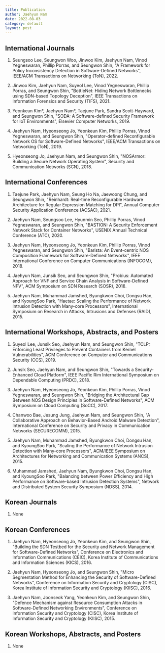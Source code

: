 ```yaml
---
title: Publication
author: Jaehyun Nam
date: 2022-08-03
category: default
layout: post
---
```


## International Journals

1. Seungsoo Lee, Seungwon Woo, Jinwoo Kim, Jaehyun Nam, Vinod Yegneswaran, Phillip Porras, and Seungwon Shin, "A Framework for Policy Inconsistency Detection in Software-Defined Networks", IEEE/ACM Transactions on Networking (ToN), 2022.

2. Jinwoo Kim, Jaehyun Nam, Suyeol Lee, Vinod Yegneswaran, Phillip Porras, and Seungwon Shin, "BottleNet: Hiding Network Bottlenecks using SDN-based Topology Deception", IEEE Transactions on Information Forensics and Security (TIFS), 2021.

3. Yeonkeun Kim*, Jaehyun Nam*, Taejune Park, Sandra Scott-Hayward, and Seungwon Shin, "SODA: A Software-defined Security Framework for IoT Environments", Elsevier Computer Networks, 2019.

4. Jaehyun Nam, Hyeonseong Jo, Yeonkeun Kim, Phillip Porras, Vinod Yegneswaran, and Seungwon Shin, "Operator-defined Reconfigurable Network OS for Software-Defined Networks", IEEE/ACM Transactions on Networking (ToN), 2019.

5. Hyeonseong Jo, Jaehyun Nam, and Seungwon Shin, "NOSArmor: Building a Secure Network Operating System", Security and Communication Networks (SCN), 2018.

## International Conferences

1. Taejune Park, Jaehyun Nam, Seung Ho Na, Jaewoong Chung, and Seungwon Shin, "Reinhardt: Real-time Reconfigurable Hardware Architecture for Regular Expression Matching for DPI", Annual Computer Security Application Conference (ACSAC), 2021.

2. Jaehyun Nam, Seungsoo Lee, Hyunmin Seo, Phillip Porras, Vinod Yegneswaran, and Seungwon Shin, "BASTION: A Security Enforcement Network Stack for Container Networks", USENIX Annual Technical Conference (ATC), 2020.

3. Jaehyun Nam, Hyeonseong Jo, Yeonkeun Kim, Phillip Porras, Vinod Yegneswaran, and Seungwon Shin, "Barista: An Event-centric NOS Composition Framework for Software-Defined Networks", IEEE International Conference on Computer Communications (INFOCOM), 2018.

4. Jaehyun Nam, Junsik Seo, and Seungwon Shin, "Probius: Automated Approach for VNF and Service Chain Analysis in Software-Defined NFV", ACM Symposium on SDN Research (SOSR), 2018.

5. Jaehyun Nam, Muhammad Jamshed, Byungkwon Choi, Dongsu Han, and KyoungSoo Park, "Haetae: Scaling the Performance of Network Intrusion Detection with Many-core Processors", International Symposium on Research in Attacks, Intrusions and Defenses (RAID), 2015.

## International Workshops, Abstracts, and Posters

1. Suyeol Lee, Junsik Seo, Jaehyun Nam, and Seungwon Shin, "TCLP: Enforcing Least Privileges to Prevent Containers from Kernel Vulnerabilities", ACM Conference on Computer and Communications Security (CCS), 2019.

2. Junsik Seo, Jaehyun Nam, and Seungwon Shin, "Towards a Security-Enhanced Cloud Platform", IEEE Pacific Rim International Symposium on Dependable Computing (PRDC), 2018.

3. Jaehyun Nam, Hyeonseong Jo, Yeonkeun Kim, Phillip Porras, Vinod Yegneswaran, and Seungwon Shin, "Bridging the Architectural Gap Between NOS Design Principles in Software-Defined Networks", ACM Symposium on Cloud Computing (SoCC), 2017.

4. Chanwoo Bae, Jesung Jung, Jaehyun Nam, and Seungwon Shin, "A Collaborative Approach on Behavior-Based Android Malware Detection", International Conference on Security and Privacy in Communication Networks (SECURECOMM), 2015.

5. Jaehyun Nam, Muhammad Jamshed, Byungkwon Choi, Dongsu Han, and KyoungSoo Park, "Scaling the Performance of Network Intrusion Detection with Many-core Processors", ACM/IEEE Symposium on Architectures for Networking and Communication Systems (ANCS), 2015.

6. Muhammad Jamshed, Jaehyun Nam, Byungkwon Choi, Dongsu Han, and KyoungSoo Park, "Balancing between Power Efficiency and High Performance on Software-based Intrusion Detection Systems", Network and Distributed System Security Symposium (NDSS), 2014.

## Korean Journals

1. None

## Korean Conferences

1. Jaehyun Nam, Hyeonseong Jo, Yeonkeun Kim, and Seungwon Shin, "Building the SDN Testbed for the Security and Network Management for Software-Defined Networks", Conference on Electronics and Information Communications (CEIC), Korea Institute of Communications and Information Sciences (KICS), 2016.

2. Jaehyun Nam, Hyeonseong Jo, and Seungwon Shin, "Micro Segmentation Method for Enhancing the Security of Software-Defined Networks", Conference on Information Security and Cryptology (CISC), Korea Institute of Information Security and Cryptology (KIISC), 2016.

3. Jaehyun Nam, Joonseok Yang, Yeonkeun Kim, and Seungwon Shin, "Defence Mechanism against Resource Consumption Attacks in Software-Defined Networking Environments", Conference on Information Security and Cryptology (CISC), Korea Institute of Information Security and Cryptology (KIISC), 2015.

## Korean Workshops, Abstracts, and Posters

1. None


